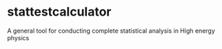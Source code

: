 # stattestcalculator
A general tool for conducting complete statistical analysis in High energy physics

